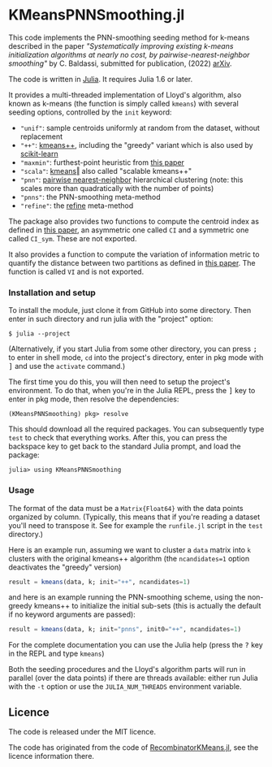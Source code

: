 # KMeansPNNSmoothing.jl

This code implements the PNN-smoothing seeding method for k-means described in the paper
*"Systematically improving existing k-means initialization algorithms
at nearly no cost, by pairwise-nearest-neighbor smoothing"* by C. Baldassi,
submitted for publication, (2022) [arXiv][pnns_paper].

The code is written in [Julia]. It requires Julia 1.6 or later.

It provides a multi-threaded implementation of Lloyd's algorithm, also known as k-means
(the function is simply called `kmeans`) with several seeding options, controlled by the
`init` keyword:
* `"unif"`: sample centroids uniformly at random from the dataset, without replacement
* `"++"`: [kmeans++][km++], including the "greedy" variant which is also used by
  [scikit-learn][sklearnkmeans]
* `"maxmin"`: furthest-point heuristic from [this paper][maxmin]
* `"scala"`: [kmeans‖][scalable] also called "scalable kmeans++"
* `"pnn"`: [pairwise nearest-neighbor][PNN] hierarchical clustering (note: this scales more
  than quadratically with the number of points)
* `"pnns"`: the PNN-smoothing meta-method
* `"refine"`: the [refine][refine] meta-method

The package also provides two functions to compute the centroid index as defined in [this paper][CI],
an asymmetric one called `CI` and a symmetric one called `CI_sym`. These are not exported.

It also provides a function to compute the variation of information metric to quantify the
distance between two partitions as defined in [this paper][VI]. The function is called `VI` and is
not exported.

### Installation and setup

To install the module, just clone it from GitHub into some directory. Then enter in such directory
and run julia with the "project" option:

```
$ julia --project
```

(Alternatively, if you start Julia from some other directory, you can press <kbd>;</kbd> to enter
in shell mode, `cd` into the project's directory, enter in pkg mode with <kbd>]</kbd> and use the
`activate` command.)

The first time you do this, you will then need to setup the project's environment. To do that,
when you're in the Julia REPL, press the <kbd>]</kbd> key to enter in pkg mode, then resolve the
dependencies:

```
(KMeansPNNSmoothing) pkg> resolve
```

This should download all the required packages. You can subsequently type `test` to check that
everything works. After this, you can press the backspace key to get back to the standard Julia
prompt, and load the package:

```
julia> using KMeansPNNSmoothing
```

### Usage

The format of the data must be a `Matrix{Float64}` with the data points organized by column.
(Typically, this means that if you're reading a dataset you'll need to transpose it. See for
example the `runfile.jl` script in the `test` directory.)

Here is an example run, assuming we want to cluster a `data` matrix into `k` clusters with
the original kmeans++ algorithm (the `ncandidates=1` option deactivates the "greedy" version)
```julia
result = kmeans(data, k; init="++", ncandidates=1)
```
and here is an example running the PNN-smoothing scheme, using the non-greedy kmeans++ to
initialize the initial sub-sets (this is actually the default if no keyword arguments are
passed):
```julia
result = kmeans(data, k; init="pnns", init0="++", ncandidates=1)
```

For the complete documentation you can use the Julia help (press the <kbd>?</kbd> key in
the REPL and type `kmeans`)

Both the seeding procedures and the Lloyd's algorithm parts will run in parallel (over the
data points) if there are threads available: either run Julia with the `-t` option or use
the `JULIA_NUM_THREADS` environment variable.

## Licence

The code is released under the MIT licence.

The code has originated from the code of [RecombinatorKMeans.jl][reckmeans_repo], see the
licence information there.

[pnns_paper]: https://arxiv.org/abs/2202.03949
[Julia]: https://julialang.org
[km++]: https://scholar.google.com/scholar?cluster=16794944444927209316
[sklearnkmeans]: https://github.com/scikit-learn/scikit-learn/blob/master/sklearn/cluster/_kmeans.py
[maxmin]: https://ieeexplore.ieee.org/document/329844
[scalable]: https://arxiv.org/abs/1203.6402
[PNN]: https://ieeexplore.ieee.org/document/35395
[refine]: http://citeseerx.ist.psu.edu/viewdoc/download?doi=10.1.1.50.8528&rep=rep1&type=pdf
[CI]: https://www.sciencedirect.com/science/article/abs/pii/S0031320314001150
[VI]: https://www.sciencedirect.com/science/article/pii/S0047259X06002016?via%3Dihub
[reckmeans_repo]: https://github.com/carlobaldassi/RecombinatorKMeans.jl
